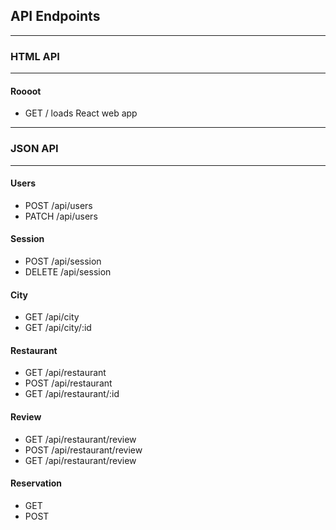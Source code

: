 ## API Endpoints
---
### HTML API
------
#### Roooot
- GET / loads React web app
------
### JSON API
---
#### Users
- POST /api/users
- PATCH /api/users

#### Session
- POST /api/session
- DELETE /api/session

#### City
- GET /api/city
- GET /api/city/:id

#### Restaurant
- GET /api/restaurant
- POST /api/restaurant
- GET /api/restaurant/:id

#### Review
- GET /api/restaurant/review
- POST /api/restaurant/review
- GET /api/restaurant/review

#### Reservation
- GET
- POST

